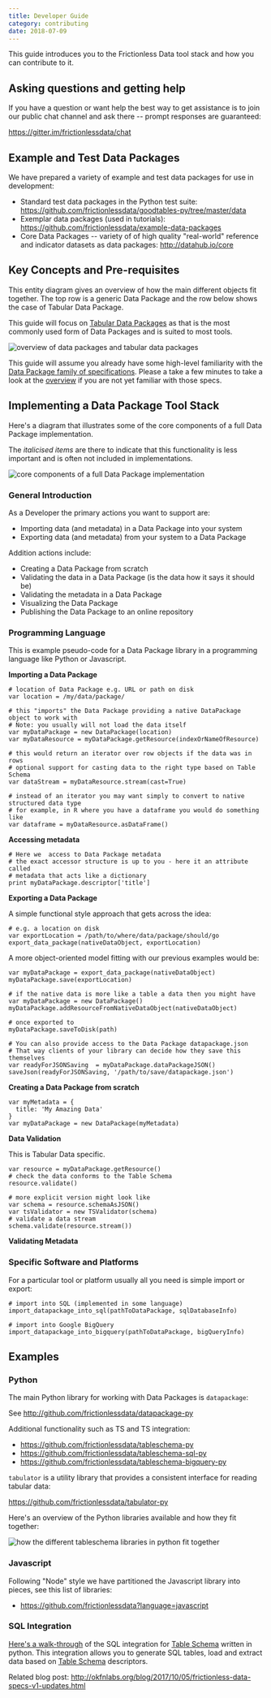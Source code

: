 ```yaml
---
title: Developer Guide
category: contributing
date: 2018-07-09
---
```



This guide introduces you to the Frictionless Data tool stack and how you can contribute to it.


## Asking questions and getting help

If you have a question or want help the best way to get assistance is to join our public chat channel and ask there -- prompt responses are guaranteed:

<https://gitter.im/frictionlessdata/chat>


## Example and Test Data Packages

We have prepared a variety of example and test data packages for use in development:

* Standard test data packages in the Python test suite: <https://github.com/frictionlessdata/goodtables-py/tree/master/data>
* Exemplar data packages (used in tutorials): <https://github.com/frictionlessdata/example-data-packages>
* Core Data Packages -- variety of of high quality "real-world" reference and indicator datasets as data packages: <http://datahub.io/core>


## Key Concepts and Pre-requisites

This entity diagram gives an overview of how the main different objects fit together. The top row is a generic Data Package and the row below shows the case of Tabular Data Package.

This guide will focus on [Tabular Data Packages][tdp] as that is the most commonly used form of Data Packages and is suited to most tools.

![overview of data packages and tabular data packages](overview-of-data-packages.png)

This guide will assume you already have some high-level familiarity with the [Data Package family of specifications][dp-main]. Please a take a few minutes to take a look at the [overview][dp-main] if you are not yet familiar with those specs.

## Implementing a Data Package Tool Stack

Here's a diagram that illustrates some of the core components of a full Data Package implementation.

The *italicised items* are there to indicate that this functionality is less important and is often not included in implementations.

![core components of a full Data Package implementation](data-package-core-components.png)

### General Introduction

As a Developer the primary actions you want to support are:

* Importing data (and metadata) in a Data Package into your system
* Exporting data (and metadata) from your system to a Data Package

Addition actions include:

* Creating a Data Package from scratch
* Validating the data in a Data Package (is the data how it says it should be)
* Validating the metadata in a Data Package
* Visualizing the Data Package
* Publishing the Data Package to an online repository

### Programming Language

This is example pseudo-code for a Data Package library in a programming language like Python or Javascript.

**Importing a Data Package**

```
# location of Data Package e.g. URL or path on disk
var location = /my/data/package/

# this "imports" the Data Package providing a native DataPackage object to work with
# Note: you usually will not load the data itself
var myDataPackage = new DataPackage(location)
var myDataResource = myDataPackage.getResource(indexOrNameOfResource)

# this would return an iterator over row objects if the data was in rows
# optional support for casting data to the right type based on Table Schema
var dataStream = myDataResource.stream(cast=True)

# instead of an iterator you may want simply to convert to native structured data type
# for example, in R where you have a dataframe you would do something like
var dataframe = myDataResource.asDataFrame()
```

**Accessing metadata**

```
# Here we  access to Data Package metadata
# the exact accessor structure is up to you - here it an attribute called
# metadata that acts like a dictionary
print myDataPackage.descriptor['title']
```

**Exporting a Data Package**

A simple functional style approach that gets across the idea:

```
# e.g. a location on disk
var exportLocation = /path/to/where/data/package/should/go
export_data_package(nativeDataObject, exportLocation)
```

A more object-oriented model fitting with our previous examples would be:

```
var myDataPackage = export_data_package(nativeDataObject)
myDataPackage.save(exportLocation)

# if the native data is more like a table a data then you might have
var myDataPackage = new DataPackage()
myDataPackage.addResourceFromNativeDataObject(nativeDataObject)

# once exported to
myDataPackage.saveToDisk(path)

# You can also provide access to the Data Package datapackage.json
# That way clients of your library can decide how they save this themselves
var readyForJSONSaving  = myDataPackage.dataPackageJSON()
saveJson(readyForJSONSaving, '/path/to/save/datapackage.json')
```

**Creating a Data Package from scratch**

```
var myMetadata = {
  title: 'My Amazing Data'
}
var myDataPackage = new DataPackage(myMetadata)
```

**Data Validation**

This is Tabular Data specific.

```
var resource = myDataPackage.getResource()
# check the data conforms to the Table Schema
resource.validate()

# more explicit version might look like
var schema = resource.schemaAsJSON()
var tsValidator = new TSValidator(schema)
# validate a data stream
schema.validate(resource.stream())
```

**Validating Metadata**



### Specific Software and Platforms

For a particular tool or platform usually all you need is simple import or export:

```
# import into SQL (implemented in some language)
import_datapackage_into_sql(pathToDataPackage, sqlDatabaseInfo)

# import into Google BigQuery
import_datapackage_into_bigquery(pathToDataPackage, bigQueryInfo)
```

## Examples

### Python

The main Python library for working with Data Packages is `datapackage`:

See <http://github.com/frictionlessdata/datapackage-py>

Additional functionality such as TS and TS integration:

* <https://github.com/frictionlessdata/tableschema-py>
* <https://github.com/frictionlessdata/tableschema-sql-py>
* <https://github.com/frictionlessdata/tableschema-bigquery-py>

`tabulator` is a utility library that provides a consistent interface for reading tabular data:

<https://github.com/frictionlessdata/tabulator-py>

Here's an overview of the Python libraries available and how they fit together:

![how the different tableschema libraries in python fit together](tableschema-python.png)

### Javascript

Following "Node" style we have partitioned the Javascript library into pieces, see this list of libraries:

* <https://github.com/frictionlessdata?language=javascript>

### SQL Integration

[Here's a walk-through](https://github.com/frictionlessdata/tableschema-sql-py) of the SQL integration for [Table Schema][spec-ts] written in python. This integration allows you to generate SQL tables, load and extract data based on [Table Schema][spec-ts] descriptors.

Related blog post: <http://okfnlabs.org/blog/2017/10/05/frictionless-data-specs-v1-updates.html>

[dp]: /docs/data-package
[dp-main]: /data-packages
[tdp]: /docs/tabular-data-package/
[ts]: /docs/table-schema/
[ts-types]: /specs/table-schema/#field-descriptors
[csv]: /docs/csv/
[json]: http://en.wikipedia.org/wiki/JSON

[spec-dp]: /specs/data-package/
[spec-tdp]: /specs/tabular-data-package/
[spec-ts]: /specs/table-schema/
[spec-csvddf]: /specs/csv-dialect/

[publish]: /docs/publish/
[pub-tabular]: /docs/publish-tabular/
[pub-online]: /docs/publish-online/
[pub-any]: /docs/publish-any/
[pub-geo]: /docs/publish-geo/
[pub-faq]: /docs/publish-faq/

[tools]: /software/
[dp-creator]: http://create.frictionlessdata.io
[dp-viewer]: http://create.frictionlessdata.io
